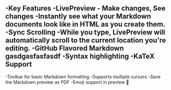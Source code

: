 -Key Features
-LivePreview - Make changes, See changes
-Instantly see what your Markdown documents look like in HTML as you create them.
-Sync Scrolling
-While you type, LivePreview will automatically scroll to the current location you're editing.
-GitHub Flavored Markdown gasdgasfasfasdf
-Syntax highlighting
-KaTeX Support
-
-Toolbar for basic Markdown formatting
-Supports multiple cursors
-Save the Markdown preview as PDF
-Emoji support in preview :tada:
